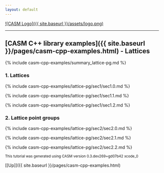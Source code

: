 ```yaml
---
layout: default
---
```


[![CASM Logo]({{ site.baseurl }}/assets/logo.png)](https://prisms-center.github.io/CASMcode_docs/)

***
## [CASM C++ library examples]({{ site.baseurl }}/pages/casm-cpp-examples.html) - Lattices

{% include casm-cpp-examples/summary_lattice-pg.md %}

### 1. Lattices

{% include casm-cpp-examples/lattice-pg/sec1/sec1.0.md %}

{% include casm-cpp-examples/lattice-pg/sec1/sec1.1.md %}

{% include casm-cpp-examples/lattice-pg/sec1/sec1.2.md %}


### 2. Lattice point groups

{% include casm-cpp-examples/lattice-pg/sec2/sec2.0.md %}

{% include casm-cpp-examples/lattice-pg/sec2/sec2.1.md %}

{% include casm-cpp-examples/lattice-pg/sec2/sec2.2.md %}




<small>This tutorial was generated using CASM version 0.3.dev269+gd07b42 xcode_0</small>

[[Up]]({{ site.baseurl }}/pages/casm-cpp-examples.html)
